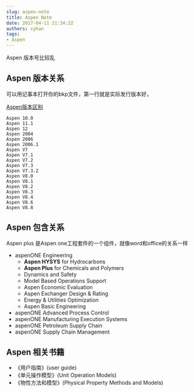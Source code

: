 ```yaml
---
slug: aspen-note
title: Aspen Note
date: 2017-04-11 21:34:22
authors: cyhan
tags:
- Aspen
---
```


Aspen 版本号比较乱

<!-- truncate -->

## Aspen 版本关系
可以用记事本打开你的bkp文件，第一行就是实际发行版本好，


[Aspen版本区别](http://bbs.mahoupao.net/forum.php?mod=viewthread&tid=49877&page=1#pid840770)
```text
Aspen 10.0
Aspen 11.1 
Aspen 12
Aspen 2004
Aspen 2006
Aspen 2006.1
Aspen V7
Aspen V7.1
Aspen V7.2
Aspen V7.3
Aspen V7.3.2
Aspen V8.0
Aspen V8.1
Aspen V8.2
Aspen V8.3
Aspen V8.4
Aspen V8.6
Aspen V8.8
```

## Aspen 包含关系

Aspen plus 是Aspen one工程套件的一个组件，就像word和office的关系一样

- aspenONE Engineering
    - **Aspen HYSYS** for Hydrocarbons
    - **Aspen Plus** for Chemicals and Polymers
    - Dynamics and Safety
    - Model Based Operations Support
    - Aspen Economic Evaluation
    - Aspen Exchanger Design & Rating
    - Energy & Utilities Optimization
    - Aspen Basic Engineering        
- aspenONE Advanced Process Control
- aspenONE Manufacturing Execution Systems
- aspenONE Petroleum Supply Chain
- aspenONE Supply Chain Management


## Aspen 相关书籍

- 《用户指南》(user guide)
- 《单元操作模型》(Unit Operation Models)
- 《物性方法和模型》(Physical Property Methods and Models)

